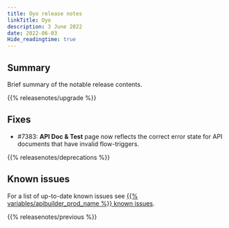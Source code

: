 ```yaml
---
title: Oyo release notes
linkTitle: Oyo
description: 3 June 2022
date: 2022-06-03
Hide_readingtime: true
---
```

## Summary
Brief summary of the notable release contents.

{{% releasenotes/upgrade %}}

<!-- ## Breaking changes -->

<!-- ## Features -->

## Fixes
* #7383: **API Doc & Test** page now reflects the correct error state for API documents that have invalid flow-triggers.

{{% releasenotes/deprecations %}}

<!-- Regenerate modules/plugins with api-builder-tools generate-release-notes script -->
<!-- ## Updated modules -->

<!-- ## Updated plugins -->

## Known issues
For a list of up-to-date known issues see [{{% variables/apibuilder_prod_name %}} known issues](/docs/known_issues/).

{{% releasenotes/previous %}}
